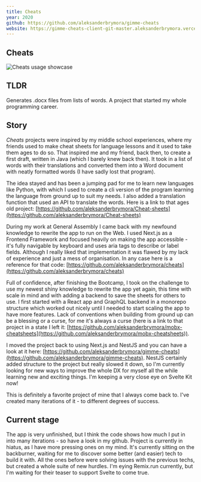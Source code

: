```yaml
---
title: Cheats
year: 2020
github: https://github.com/aleksanderbrymora/gimme-cheats
website: https://gimme-cheats-client-git-master.aleksanderbrymora.vercel.app/create
---
```


<style>
    article { @apply prose prose-invert prose-xl mb-32; }
    img { @apply rounded-lg; }
</style>

<article>

# Cheats

![Cheats usage showcase](/projects/cheats.gif)

## TLDR 

Generates .docx files from lists of words. A project that started my whole programming career.

## Story

*Cheats* projects were inspired by my middle school experiences, where my friends used to make cheat sheets for language lessons and it used to take them ages to do so. That inspired me and my friend, back then, to create a first draft, written in Java (which I barely knew back then). It took in a list of words with their translations and converted them into a Word document with neatly formatted words (I have sadly lost that program). 

The idea stayed and has been a jumping pad for me to learn new languages like Python, with which I used to create a cli version of the program learning the language from ground up to suit my needs. I also added a translation function that used an API to translate the words. Here is a link to that ages old project: [https://github.com/aleksanderbrymora/Cheat-sheets](https://github.com/aleksanderbrymora/Cheat-sheets) 

During my work at General Assembly I came back with my newfound knowledge to rewrite the app to run on the Web. I used Next.js as a Frontend Framework and focused heavily on making the app accessible - it's fully navigable by keyboard and uses aria tags to describe or label fields. Although I really liked that implementation it was flawed by my lack of experience and just a mess of organisation. In any case here is a reference for that code: [https://github.com/aleksanderbrymora/cheats](https://github.com/aleksanderbrymora/cheats) 

Full of confidence, after finishing the Bootcamp, I took on the challenge to use my newest shiny knowledge to rewrite the app yet again, this time with scale in mind and with adding a backend to save the sheets for others to use. I first started with a React app and GraphQL backend in a monorepo structure which worked out nicely until I needed to start scaling the app to have more features. Lack of conventions when building from ground up can be a blessing or a curse, for me it's always a curse (here is a link to that project in a state I left it: [https://github.com/aleksanderbrymora/mobx-cheatsheets](https://github.com/aleksanderbrymora/mobx-cheatsheets)). 

I moved the project back to using Next.js and NestJS and you can have a look at it here: [https://github.com/aleksanderbrymora/gimme-cheats](https://github.com/aleksanderbrymora/gimme-cheats). NestJS certainly added structure to the project but really slowed it down, so I'm currently looking for new ways to improve the whole DX for myself all the while learning new and exciting things. I'm keeping a very close eye on Svelte Kit now!

This is definitely a favorite project of mine that I always come back to. I've created many iterations of it - to different degrees of success.

## Current stage 

The app is very unfinished, but I think the code shows how much I put in into many iterations - so have a look in my github.
Project is currently in hiatus, as I have more pressing ones on my mind. It's currently sitting on the backburner, waiting for me to discover some better (and easier) tech to build it with. All the ones before were solving issues with the previous techs, but created a whole suite of new hurdles. I'm eying Remix.run currently, but I'm waiting for their teaser to support Svelte to come true.
</article>